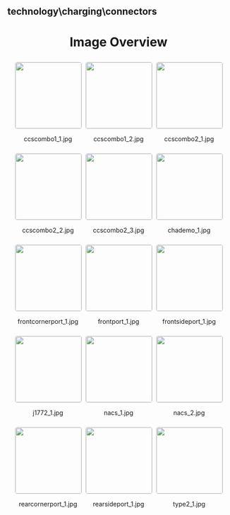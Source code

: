 ## technology\charging\connectors

<style>
    .image-gallery {
        display: flex;
        flex-wrap: wrap;
        gap: 10px;
        justify-content: center;
        padding: 10px;
    }
    .image-gallery img {
        width: 150px;
        height: auto;
        border: 1px solid #ddd;
        border-radius: 5px;
    }
    .image-gallery div {
        flex: 1 1 calc(33.333% - 20px); /* Three images per row on large screens */
        max-width: 150px;
        text-align: center;
    }
    @media (max-width: 768px) {
        .image-gallery div {
            flex: 1 1 calc(50% - 20px); /* Two images per row on medium screens */
        }
    }
    @media (max-width: 480px) {
        .image-gallery div {
            flex: 1 1 100%; /* One image per row on small screens */
        }
    }
</style>
<h1 style ="text-align: center;"> Image Overview </h1> <div class="image-gallery">
<div>
<img src="https://media.evkx.net/multimedia/technology/charging/connectors/ccscombo1_1_st.jpg">
<p>ccscombo1_1.jpg</p>
</div>
<div>
<img src="https://media.evkx.net/multimedia/technology/charging/connectors/ccscombo1_2_st.jpg">
<p>ccscombo1_2.jpg</p>
</div>
<div>
<img src="https://media.evkx.net/multimedia/technology/charging/connectors/ccscombo2_1_st.jpg">
<p>ccscombo2_1.jpg</p>
</div>
<div>
<img src="https://media.evkx.net/multimedia/technology/charging/connectors/ccscombo2_2_st.jpg">
<p>ccscombo2_2.jpg</p>
</div>
<div>
<img src="https://media.evkx.net/multimedia/technology/charging/connectors/ccscombo2_3_st.jpg">
<p>ccscombo2_3.jpg</p>
</div>
<div>
<img src="https://media.evkx.net/multimedia/technology/charging/connectors/chademo_1_st.jpg">
<p>chademo_1.jpg</p>
</div>
<div>
<img src="https://media.evkx.net/multimedia/technology/charging/connectors/frontcornerport_1_st.jpg">
<p>frontcornerport_1.jpg</p>
</div>
<div>
<img src="https://media.evkx.net/multimedia/technology/charging/connectors/frontport_1_st.jpg">
<p>frontport_1.jpg</p>
</div>
<div>
<img src="https://media.evkx.net/multimedia/technology/charging/connectors/frontsideport_1_st.jpg">
<p>frontsideport_1.jpg</p>
</div>
<div>
<img src="https://media.evkx.net/multimedia/technology/charging/connectors/j1772_1_st.jpg">
<p>j1772_1.jpg</p>
</div>
<div>
<img src="https://media.evkx.net/multimedia/technology/charging/connectors/nacs_1_st.jpg">
<p>nacs_1.jpg</p>
</div>
<div>
<img src="https://media.evkx.net/multimedia/technology/charging/connectors/nacs_2_st.jpg">
<p>nacs_2.jpg</p>
</div>
<div>
<img src="https://media.evkx.net/multimedia/technology/charging/connectors/rearcornerport_1_st.jpg">
<p>rearcornerport_1.jpg</p>
</div>
<div>
<img src="https://media.evkx.net/multimedia/technology/charging/connectors/rearsideport_1_st.jpg">
<p>rearsideport_1.jpg</p>
</div>
<div>
<img src="https://media.evkx.net/multimedia/technology/charging/connectors/type2_1_st.jpg">
<p>type2_1.jpg</p>
</div>
</div>
